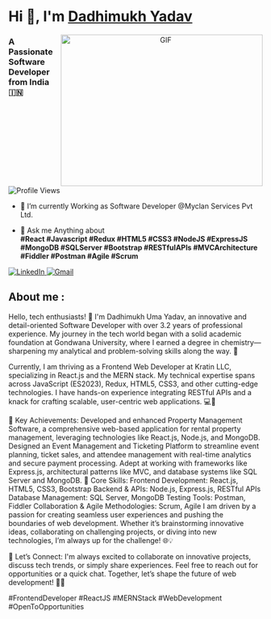 # Hi 👋, I'm <a href="https://github.com/Dadhimukh" target="blank">Dadhimukh Yadav</a>
<a target="_blank" align="center">
  <img align="right" top="500" height="300" width="400" alt="GIF" src="https://user-images.githubusercontent.com/74038190/229223263-cf2e4b07-2615-4f87-9c38-e37600f8381a.gif">
</a> 
<h3>A Passionate Software Developer from India &#127470;&#127475</h3>
<img src="https://komarev.com/ghpvc/?username=Dadhimukh&label=PROFILE%20VIEWS&color=red&style=flat" alt="Profile Views"/>




- 🌱 I’m currently Working as Software Developer @Myclan Services Pvt Ltd.

- 💬 Ask me Anything about  
  **#React #Javascript #Redux #HTML5 #CSS3 #NodeJS #ExpressJS #MongoDB #SQLServer #Bootstrap #RESTfulAPIs #MVCArchitecture #Fiddler #Postman #Agile #Scrum**




<a href="https://www.linkedin.com/in/dadhi1994/">
  <img src="https://img.shields.io/badge/LinkedIn-0077B5?style=for-the-badge&logo=linkedin&logoColor=white" alt="LinkedIn"/> 
 </a> 
<!--  <a href="https://leetcode.com/problemset/">
  <img src="https://img.shields.io/badge/Leetcode-orange?style=for-the-badge&logo=leetcode&logoColor=#B3B1B0" alt="LeetCode"/>
</a>
<a href="https://auth.geeksforgeeks.org/user/yadavdadh8tv"> -->
<!--   <img src="https://img.shields.io/badge/GreekForGreeks-green?style=for-the-badge&logo=geeksforgeeks&logoColor=#43A047" alt="GreekForGreeks"/>
</a>
 -->
<a href="mailto:dadhimukh.1994@gmail.com">
  <img src="https://img.shields.io/badge/Gmail-D14836?style=for-the-badge&logo=gmail&logoColor=white" alt="Gmail"/>
</a>
<!-- <a href="https://drive.google.com/file/d/14gi3xwPKnDihQARFZmQ5Ns9oNYZC3FX7/view?usp=sharing">
  <img src="https://img.shields.io/badge/RESUME-green?style=for-the-badge"/>
</a>
 -->


## **About me** :

Hello, tech enthusiasts! 👋
I'm Dadhimukh Uma Yadav, an innovative and detail-oriented Software Developer with over 3.2 years of professional experience. My journey in the tech world began with a solid academic foundation at Gondwana University, where I earned a degree in chemistry—sharpening my analytical and problem-solving skills along the way. 🌟

Currently, I am thriving as a Frontend Web Developer at Kratin LLC, specializing in React.js and the MERN stack. My technical expertise spans across JavaScript (ES2023), Redux, HTML5, CSS3, and other cutting-edge technologies. I have hands-on experience integrating RESTful APIs and a knack for crafting scalable, user-centric web applications. 💻🚀

🌟 Key Achievements:
Developed and enhanced Property Management Software, a comprehensive web-based application for rental property management, leveraging technologies like React.js, Node.js, and MongoDB.
Designed an Event Management and Ticketing Platform to streamline event planning, ticket sales, and attendee management with real-time analytics and secure payment processing.
Adept at working with frameworks like Express.js, architectural patterns like MVC, and database systems like SQL Server and MongoDB.
💼 Core Skills:
Frontend Development: React.js, HTML5, CSS3, Bootstrap
Backend & APIs: Node.js, Express.js, RESTful APIs
Database Management: SQL Server, MongoDB
Testing Tools: Postman, Fiddler
Collaboration & Agile Methodologies: Scrum, Agile
I am driven by a passion for creating seamless user experiences and pushing the boundaries of web development. Whether it’s brainstorming innovative ideas, collaborating on challenging projects, or diving into new technologies, I’m always up for the challenge! 🌐💡

🤝 Let’s Connect:
I'm always excited to collaborate on innovative projects, discuss tech trends, or simply share experiences. Feel free to reach out for opportunities or a quick chat. Together, let’s shape the future of web development! 🌟🚀

#FrontendDeveloper #ReactJS #MERNStack #WebDevelopment #OpenToOpportunities
